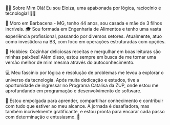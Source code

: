 👩‍💻 Sobre Mim
Olá! Eu sou Eloiza, uma apaixonada por lógica, raciocínio e tecnologia! 🧠✨

📍 Moro em Barbacena - MG, tenho 44 anos, sou casada e mãe de 3 filhos incríveis.
🎓 Sou formada em Engenharia de Alimentos e tenho uma vasta experiência profissional, passando por diversos setores. Atualmente, atuo como investidora na B3, com foco em operações estruturadas com opções.

🍳 Hobbies: Cozinhar deliciosas receitas e mergulhar em boas leituras são minhas paixões! Além disso, estou sempre em busca de me tornar uma versão melhor de mim mesma através do autoconhecimento.

💻 Meu fascínio por lógica e resolução de problemas me levou a explorar o universo da tecnologia. Após muita dedicação e estudos, tive a oportunidade de ingressar no Programa Catalisa da ZUP, onde estou me aprofundando em programação e desenvolvimento de software.

🌱 Estou empolgada para aprender, compartilhar conhecimento e contribuir com tudo que estiver ao meu alcance. A jornada é desafiadora, mas também incrivelmente gratificante, e estou pronta para encarar cada passo com determinação e entusiasmo. 🚀